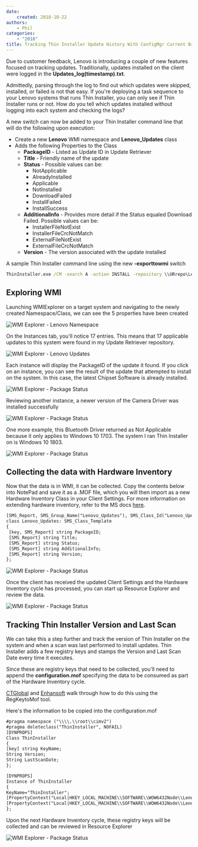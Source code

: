 ```yaml
---
date:
    created: 2018-10-22
authors:
    - Phil
categories:
    - "2018"
title: Tracking Thin Installer Update History With ConfigMgr Current Branch
---
```


Due to customer feedback, Lenovo is introducing a couple of new features focused on tracking updates.  Traditionally, updates installed on the client were logged in the **Updates_log(timestamp).txt**.

Admittedly, parsing through the log to find out which updates were skipped, installed, or failed is not that easy. If you're deploying a task sequence to your Lenovo systems that runs Thin Installer, you can only see if Thin Installer runs or not. How do you tell which updates installed without logging into each system and checking the logs?

A new switch can now be added to your Thin Installer command line that will do the following upon execution:
<!-- more -->
- Create a new **Lenovo** WMI namespace and **Lenovo_Updates** class
- Adds the following Properties to the Class
  - **PackageID** - Listed as Update ID in Update Retriever
  - **Title** - Friendly name of the update
  - **Status** - Possible values can be:
    - NotApplicable
    - AlreadyInstalled
    - Applicable
    - NotInstalled
    - DownloadFailed
    - InstallFailed
    - InstallSuccess
  - **AdditionalInfo** - Provides more detail if the Status equaled Download Failed.  Possible values can be:
    - InstallerFileNotExist
    - InstallerFileCrcNotMatch
    - ExternalFileNotExist
    - ExternalFileCrcNotMatch
  - **Version** - The version associated with the update installed

A sample Thin Installer command line using the new **-exporttowmi** switch

``` cmd
ThinInstaller.exe /CM -search A -action INSTALL -repository \\URrepo\LenovoUpdates -noicon -includerebootpackages 3 -noreboot -exporttowmi -log "%SystemDrive%\Program Files (x86)\ThinInstaller\Logs"
```

## Exploring WMI

Launching WMIExplorer on a target system and navigating to the newly created Namespace/Class, we can see the 5 properties have been created

![WMI Explorer - Lenovo Namespace](https://cdrt.github.io/mk_blog/img/2018/ti_update_history_configmgr/image1.jpg)

On the Instances tab, you'll notice 17 entries. This means that 17 applicable updates to this system were found in my Update Retriever repository.

![WMI Explorer - Lenovo Updates](https://cdrt.github.io/mk_blog/img/2018/ti_update_history_configmgr/image2.jpg)

Each instance will display the PackageID of the update it found. If you click on an instance, you can see the result of the update that attempted to install on the system. In this case, the latest Chipset Software is already installed.

![WMI Explorer - Package Status](https://cdrt.github.io/mk_blog/img/2018/ti_update_history_configmgr/image3.jpg)

Reviewing another instance, a newer version of the Camera Driver was installed successfully

![WMI Explorer - Package Status](https://cdrt.github.io/mk_blog/img/2018/ti_update_history_configmgr/image4.jpg)

One more example, this Bluetooth Driver returned as Not Applicable because it only applies to Windows 10 1703. The system I ran Thin Installer on is Windows 10 1803.

![WMI Explorer - Package Status](https://cdrt.github.io/mk_blog/img/2018/ti_update_history_configmgr/image5.jpg)

## Collecting the data with Hardware Inventory

Now that the data is in WMI, it can be collected. Copy the contents below into NotePad and save it as a .MOF file, which you will then import as a new Hardware Inventory Class in your Client Settings.  For more information on extending hardware inventory, refer to the MS docs [here](https://docs.microsoft.com/sccm/core/clients/manage/inventory/extend-hardware-inventory).

``` txt
[SMS_Report, SMS_Group_Name("Lenovo_Updates"), SMS_Class_Id("Lenovo_Updates"),Namespace ("root\\\\Lenovo")]
class Lenovo_Updates: SMS_Class_Template
{
 [key, SMS_Report] string PackageID;
 [SMS_Report] string Title;
 [SMS_Report] string Status;
 [SMS_Report] string AdditionalInfo;
 [SMS_Report] string Version;
};
```

![WMI Explorer - Package Status](https://cdrt.github.io/mk_blog/img/2018/ti_update_history_configmgr/image6.jpg)

Once the client has received the updated Client Settings and the Hardware Inventory cycle has processed, you can start up Resource Explorer and review the data.

![WMI Explorer - Package Status](https://cdrt.github.io/mk_blog/img/2018/ti_update_history_configmgr/image7.jpg)

## Tracking Thin Installer Version and Last Scan

We can take this a step further and track the version of Thin Installer on the system and when a scan was last performed to install updates. Thin Installer adds a few registry keys and stamps the Version and Last Scan Date every time it executes.

Since these are registry keys that need to be collected, you'll need to append the **configuration.mof** specifying the data to be consumed as part of the Hardware Inventory cycle.

[CTGlobal](http://blog.ctglobalservices.com/configuration-manager-sccm/kea/how-to-get-registry-information-into-hardware-inventory/) and [Enhansoft](https://www.enhansoft.com/blog/how-to-use-regkeytomof) walk through how to do this using the RegKeytoMof tool.

Here's the information to be copied into the configuration.mof

``` txt
#pragma namespace ("\\\\.\\root\\cimv2")
#pragma deleteclass("ThinInstaller", NOFAIL)
[DYNPROPS]
Class ThinInstaller
{
[key] string KeyName;
String Version;
String LastScanDate;
};

[DYNPROPS]
Instance of ThinInstaller
{
KeyName="ThinInstaller";
[PropertyContext("Local|HKEY_LOCAL_MACHINE\\SOFTWARE\\WOW6432Node\\Lenovo\\ThinInstaller|Version"),Dynamic,Provider("RegPropProv")] Version;
[PropertyContext("Local|HKEY_LOCAL_MACHINE\\SOFTWARE\\WOW6432Node\\Lenovo\\ThinInstaller|LastScanDate"),Dynamic,Provider("RegPropProv")] LastScanDate;
};
```

Upon the next Hardware Inventory cycle, these registry keys will be collected and can be reviewed in Resource Explorer

![WMI Explorer - Package Status](https://cdrt.github.io/mk_blog/img/2018/ti_update_history_configmgr/image8.jpg)
